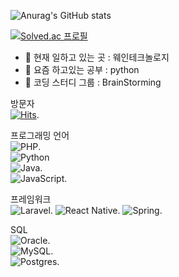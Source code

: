 ![Anurag's GitHub stats](https://github-readme-stats.vercel.app/api?username=Zundal&&show_icons=true&theme=merko)  

[![Solved.ac
프로필](http://mazassumnida.wtf/api/v2/generate_badge?boj={handle})](https://solved.ac/{handle})

- 🔭 현재 일하고 있는 곳 : 웨인테크놀로지
- 🌱 요즘 하고있는 공부 : python
- 👯 코딩 스터디 그룹 : BrainStorming

방문자  
[![Hits](https://hits.seeyoufarm.com/api/count/incr/badge.svg?url=https%3A%2F%2Fgithub.com%2Fgjbae1212%2Fhit-counter)](https://hits.seeyoufarm.com). 

프로그래밍 언어  
![PHP](https://img.shields.io/badge/php-%23777BB4.svg?style=for-the-badge&logo=php&logoColor=white).   
![Python](https://img.shields.io/badge/python-3670A0?style=for-the-badge&logo=python&logoColor=ffdd54)      
![Java](https://img.shields.io/badge/java-%23ED8B00.svg?style=for-the-badge&logo=java&logoColor=white).     
![JavaScript](https://img.shields.io/badge/javascript-%23323330.svg?style=for-the-badge&logo=javascript&logoColor=%23F7DF1E).   

프레임워크  
![Laravel](https://img.shields.io/badge/laravel-%23FF2D20.svg?style=for-the-badge&logo=laravel&logoColor=white). 
![React Native](https://img.shields.io/badge/react_native-%2320232a.svg?style=for-the-badge&logo=react&logoColor=%2361DAFB). 
![Spring](https://img.shields.io/badge/spring-%236DB33F.svg?style=for-the-badge&logo=spring&logoColor=white). 

SQL  
![Oracle](https://img.shields.io/badge/Oracle-F80000?style=for-the-badge&logo=oracle&logoColor=white).   
![MySQL](https://img.shields.io/badge/mysql-%2300f.svg?style=for-the-badge&logo=mysql&logoColor=white).   
![Postgres](https://img.shields.io/badge/postgres-%23316192.svg?style=for-the-badge&logo=postgresql&logoColor=white).   
<!--
**Zundal/Zundal** is a ✨ _special_ ✨ repository because its `README.md` (this file) appears on your GitHub profile.

Here are some ideas to get you started:

- 🔭 I’m currently working on ...
- 🌱 I’m currently learning ...
- 👯 I’m looking to collaborate on ...
- 🤔 I’m looking for help with ...
- 💬 Ask me about ...
- 📫 How to reach me: ...
- 😄 Pronouns: ...
- ⚡ Fun fact: ...
-->
